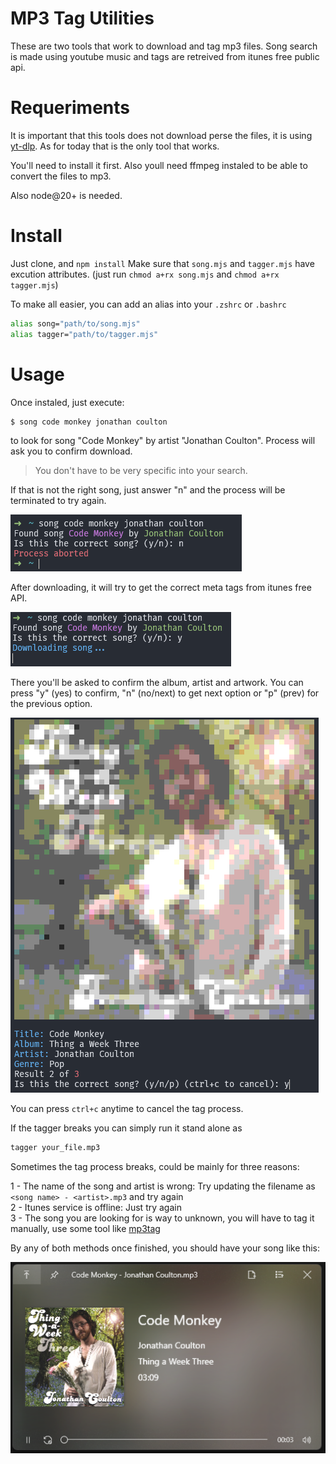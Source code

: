 MP3 Tag Utilities
===================

These are two tools that work to download and tag mp3 files.
Song search is made using youtube music and tags are retreived from itunes free public api.

# Requeriments

It is important that this tools does not download perse the files, it is using [yt-dlp](https://github.com/yt-dlp/yt-dlp). As for today that is the only tool that works.

You'll need to install it first. Also youll need ffmpeg instaled to be able to convert the files to mp3.

Also node@20+ is needed.

# Install
Just clone, and `npm install`
Make sure that `song.mjs` and `tagger.mjs` have excution attributes.
(just run `chmod a+rx song.mjs` and `chmod a+rx tagger.mjs`)

To make all easier, you can add an alias into your `.zshrc` or `.bashrc`

```bash
alias song="path/to/song.mjs"
alias tagger="path/to/tagger.mjs"
```

# Usage
Once instaled, just execute:
```bash
$ song code monkey jonathan coulton
```
to look for song "Code Monkey" by artist "Jonathan Coulton".
Process will ask you to confirm download.

> You don't have to be very specific into your search.

If that is not the right song, just answer "n" and the process will be terminated to try again.

![screen1](./0001.png)  

After downloading, it will try to get the correct meta tags from itunes free API.

![screen1](./0002.png)  

There you'll be asked to confirm the album, artist and artwork. You can press "y" (yes) to confirm, "n" (no/next) to get next option or "p" (prev) for the previous option.

![screen1](./0003.png)  

You can press `ctrl+c` anytime to cancel the tag process.

If the tagger breaks you can simply run it stand alone as

```bash
tagger your_file.mp3
```

Sometimes the tag process breaks, could be mainly for three reasons:

1 - The name of the song and artist is wrong: Try updating the filename as `<song name> - <artist>.mp3` and try again  
2 - Itunes service is offline: Just try again  
3 - The song you are looking for is way to unknown, you will have to tag it manually, use some tool like [mp3tag](https://www.mp3tag.de/en/)

By any of both methods once finished, you should have your song like this:

![screen1](./0004.png)  
